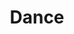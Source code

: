 ---
title: Dance
crosslinks:
- livven
- videos
- learning2learn
- KiTricks
- DanceSport
- twerking
---